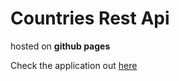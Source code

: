 # Countries Rest Api

hosted on **github pages**

Check the application out [here](https://mikespinks0401.github.io/project-restApi-countries/)

